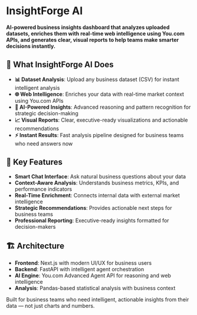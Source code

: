 # InsightForge AI

**AI-powered business insights dashboard that analyzes uploaded datasets, enriches them with real-time web intelligence using You.com APIs, and generates clear, visual reports to help teams make smarter decisions instantly.**

## 🎯 What InsightForge AI Does

- **📊 Dataset Analysis**: Upload any business dataset (CSV) for instant intelligent analysis
- **🌐 Web Intelligence**: Enriches your data with real-time market context using You.com APIs  
- **🧠 AI-Powered Insights**: Advanced reasoning and pattern recognition for strategic decision-making
- **📈 Visual Reports**: Clear, executive-ready visualizations and actionable recommendations
- **⚡ Instant Results**: Fast analysis pipeline designed for business teams who need answers now

## 🚀 Key Features

- **Smart Chat Interface**: Ask natural business questions about your data
- **Context-Aware Analysis**: Understands business metrics, KPIs, and performance indicators
- **Real-Time Enrichment**: Connects internal data with external market intelligence
- **Strategic Recommendations**: Provides actionable next steps for business teams
- **Professional Reporting**: Executive-ready insights formatted for decision-makers

## 🏗️ Architecture

- **Frontend**: Next.js with modern UI/UX for business users
- **Backend**: FastAPI with intelligent agent orchestration
- **AI Engine**: You.com Advanced Agent API for reasoning and web intelligence
- **Analysis**: Pandas-based statistical analysis with business context

Built for business teams who need intelligent, actionable insights from their data — not just charts and numbers.